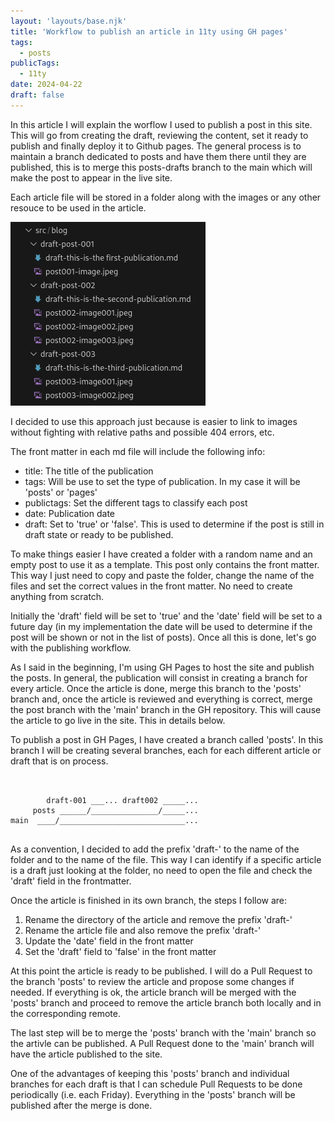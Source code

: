 ```yaml
---
layout: 'layouts/base.njk'
title: 'Workflow to publish an article in 11ty using GH pages'
tags: 
  - posts
publicTags: 
  - 11ty
date: 2024-04-22
draft: false
---
```

In this article I will explain the worflow I used to publish a post in this site. This will go from creating the draft, reviewing the content, set it ready to publish and finally deploy it to Github pages. The general process is to maintain a branch dedicated to posts and have them there until they are published, this is to merge this posts-drafts branch to the main which will make the post to appear in the live site. 

Each article file will be stored in a folder along with the images or any other resouce to be used in the article.

![Directory structure](001-posts-and-folders.png "Draft directory structure")

I decided to use this approach just because is easier to link to images without fighting with relative paths and possible 404 errors, etc.

The front matter in each md file will include the following info:

- title: The title of the publication
- tags: Will be use to set the type of publication. In my case it will be 'posts' or 'pages'
- publictags: Set the different tags to classify each post
- date: Publication date
- draft: Set to 'true' or 'false'. This is used to determine if the post is still in draft state or ready to be published. 

To make things easier I have created a folder with a random name and an empty post to use it as a template. This post only contains the front matter. This way I just need to copy and paste the folder, change the name of the files and set the correct values in the front matter. No need to create anything from scratch.

Initially the 'draft' field will be set to 'true' and the 'date' field will be set to a future day (in my implementation the date will be used to determine if the post will be shown or not in the list of posts). Once all this is done, let's go with the publishing workflow.

As I said in the beginning, I'm using GH Pages to host the site and publish the posts. In general, the publication will consist in creating a branch for every article. Once the article is done, merge this branch to the 'posts' branch and, once the article is reviewed and everything is correct, merge the post branch with the 'main' branch in the GH repository. This will cause the article to go live in the site. This in details below.

To publish a post in GH Pages, I have created a branch called 'posts'. In this branch I will be creating several branches, each for each different article or draft that is on process. 

```


        draft-001 ___... draft002 _____...  
     posts ______/_______________/_____...
main  ____/____________________________...


```

As a convention, I decided to add the prefix 'draft-' to the name of the folder and to the name of the file. This way I can identify if a specific article is a draft just looking at the folder, no need to open the file and check the 'draft' field in the frontmatter.

Once the article is finished in its own branch, the steps I follow are:

1. Rename the directory of the article and remove the prefix 'draft-'
2. Rename the article file and also remove the prefix 'draft-'
3. Update the 'date' field in the front matter
4. Set the 'draft' field to 'false' in the front matter

At this point the article is ready to be published. I will do a Pull Request to the branch 'posts' to review the article and propose some changes if needed. If everything is ok, the article branch will be merged with the 'posts' branch and proceed to remove the article branch both locally and in the corresponding remote.

The last step will be to merge the 'posts' branch with the 'main' branch so the artivle can be published. A Pull Request done to the 'main' branch will have the article published to the site. 

One of the advantages of keeping this 'posts' branch and individual branches for each draft is that I can schedule Pull Requests to be done periodically (i.e. each Friday). Everything in the 'posts' branch will be published after the merge is done.